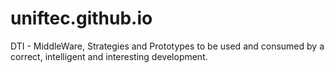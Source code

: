 # uniftec.github.io
DTI - MiddleWare, Strategies and Prototypes to be used and consumed by a correct, intelligent and interesting development.
